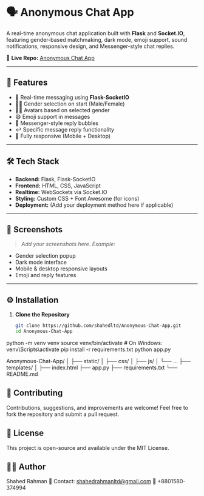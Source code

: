 # 🗣️ Anonymous Chat App

A real-time anonymous chat application built with **Flask** and **Socket.IO**, featuring gender-based matchmaking, dark mode, emoji support, sound notifications, responsive design, and Messenger-style chat replies.

🔗 **Live Repo:** [Anonymous Chat App](https://anonymous-chat-app-nm4o.onrender.com/)

---

## 🚀 Features

- 🔄 Real-time messaging using **Flask-SocketIO**
- 🙋‍♂️ Gender selection on start (Male/Female)
- 🧑‍🎨 Avatars based on selected gender
- 😄 Emoji support in messages
- 💬 Messenger-style reply bubbles
- ↩️ Specific message reply functionality
- 📱 Fully responsive (Mobile + Desktop)

---

## 🛠️ Tech Stack

- **Backend:** Flask, Flask-SocketIO
- **Frontend:** HTML, CSS, JavaScript
- **Realtime:** WebSockets via Socket.IO
- **Styling:** Custom CSS + Font Awesome (for icons)
- **Deployment:** (Add your deployment method here if applicable)

---

## 📸 Screenshots

> _Add your screenshots here. Example:_
- Gender selection popup
- Dark mode interface
- Mobile & desktop responsive layouts
- Emoji and reply features

---

## ⚙️ Installation

1. **Clone the Repository**
   ```bash
   git clone https://github.com/shahedltd/Anonymous-Chat-App.git
   cd Anonymous-Chat-App
python -m venv venv
source venv/bin/activate  # On Windows: venv\Scripts\activate
pip install -r requirements.txt
python app.py

Anonymous-Chat-App/
│
├── static/
│   ├── css/
│   ├── js/
│   └── ...
├── templates/
│   ├── index.html
├── app.py
├── requirements.txt
└── README.md

## 🤝 Contributing

Contributions, suggestions, and improvements are welcome!
Feel free to fork the repository and submit a pull request.

## 📄 License
This project is open-source and available under the MIT License.

## 👨‍💻 Author
Shahed Rahman
📧 Contact: shahedrahmanltd@gmail.com
📱 +8801580-374994
